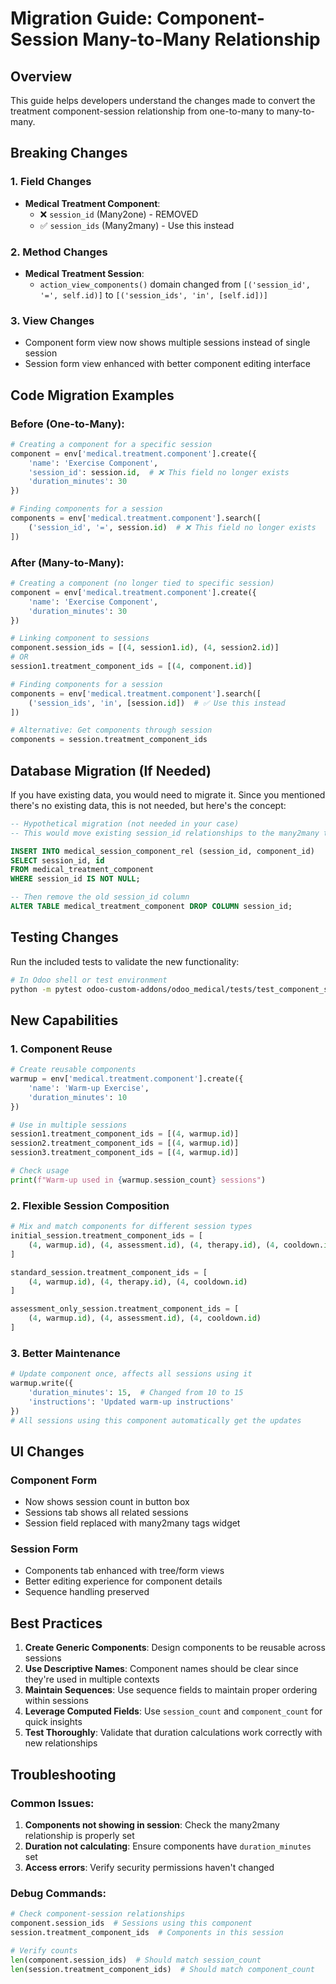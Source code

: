# Migration Guide: Component-Session Many-to-Many Relationship

## Overview
This guide helps developers understand the changes made to convert the treatment component-session relationship from one-to-many to many-to-many.

## Breaking Changes

### 1. Field Changes
- **Medical Treatment Component**:
  - ❌ `session_id` (Many2one) - REMOVED
  - ✅ `session_ids` (Many2many) - Use this instead

### 2. Method Changes
- **Medical Treatment Session**:
  - `action_view_components()` domain changed from `[('session_id', '=', self.id)]` to `[('session_ids', 'in', [self.id])]`

### 3. View Changes
- Component form view now shows multiple sessions instead of single session
- Session form view enhanced with better component editing interface

## Code Migration Examples

### Before (One-to-Many):
```python
# Creating a component for a specific session
component = env['medical.treatment.component'].create({
    'name': 'Exercise Component',
    'session_id': session.id,  # ❌ This field no longer exists
    'duration_minutes': 30
})

# Finding components for a session
components = env['medical.treatment.component'].search([
    ('session_id', '=', session.id)  # ❌ This field no longer exists
])
```

### After (Many-to-Many):
```python
# Creating a component (no longer tied to specific session)
component = env['medical.treatment.component'].create({
    'name': 'Exercise Component',
    'duration_minutes': 30
})

# Linking component to sessions
component.session_ids = [(4, session1.id), (4, session2.id)]
# OR
session1.treatment_component_ids = [(4, component.id)]

# Finding components for a session
components = env['medical.treatment.component'].search([
    ('session_ids', 'in', [session.id])  # ✅ Use this instead
])

# Alternative: Get components through session
components = session.treatment_component_ids
```

## Database Migration (If Needed)

If you have existing data, you would need to migrate it. Since you mentioned there's no existing data, this is not needed, but here's the concept:

```sql
-- Hypothetical migration (not needed in your case)
-- This would move existing session_id relationships to the many2many table

INSERT INTO medical_session_component_rel (session_id, component_id)
SELECT session_id, id 
FROM medical_treatment_component 
WHERE session_id IS NOT NULL;

-- Then remove the old session_id column
ALTER TABLE medical_treatment_component DROP COLUMN session_id;
```

## Testing Changes

Run the included tests to validate the new functionality:

```bash
# In Odoo shell or test environment
python -m pytest odoo-custom-addons/odoo_medical/tests/test_component_session_relationship.py
```

## New Capabilities

### 1. Component Reuse
```python
# Create reusable components
warmup = env['medical.treatment.component'].create({
    'name': 'Warm-up Exercise',
    'duration_minutes': 10
})

# Use in multiple sessions
session1.treatment_component_ids = [(4, warmup.id)]
session2.treatment_component_ids = [(4, warmup.id)]
session3.treatment_component_ids = [(4, warmup.id)]

# Check usage
print(f"Warm-up used in {warmup.session_count} sessions")
```

### 2. Flexible Session Composition
```python
# Mix and match components for different session types
initial_session.treatment_component_ids = [
    (4, warmup.id), (4, assessment.id), (4, therapy.id), (4, cooldown.id)
]

standard_session.treatment_component_ids = [
    (4, warmup.id), (4, therapy.id), (4, cooldown.id)
]

assessment_only_session.treatment_component_ids = [
    (4, warmup.id), (4, assessment.id), (4, cooldown.id)
]
```

### 3. Better Maintenance
```python
# Update component once, affects all sessions using it
warmup.write({
    'duration_minutes': 15,  # Changed from 10 to 15
    'instructions': 'Updated warm-up instructions'
})
# All sessions using this component automatically get the updates
```

## UI Changes

### Component Form
- Now shows session count in button box
- Sessions tab shows all related sessions
- Session field replaced with many2many tags widget

### Session Form  
- Components tab enhanced with tree/form views
- Better editing experience for component details
- Sequence handling preserved

## Best Practices

1. **Create Generic Components**: Design components to be reusable across sessions
2. **Use Descriptive Names**: Component names should be clear since they're used in multiple contexts
3. **Maintain Sequences**: Use sequence fields to maintain proper ordering within sessions
4. **Leverage Computed Fields**: Use `session_count` and `component_count` for quick insights
5. **Test Thoroughly**: Validate that duration calculations work correctly with new relationships

## Troubleshooting

### Common Issues:
1. **Components not showing in session**: Check the many2many relationship is properly set
2. **Duration not calculating**: Ensure components have `duration_minutes` set
3. **Access errors**: Verify security permissions haven't changed

### Debug Commands:
```python
# Check component-session relationships
component.session_ids  # Sessions using this component
session.treatment_component_ids  # Components in this session

# Verify counts
len(component.session_ids)  # Should match session_count
len(session.treatment_component_ids)  # Should match component_count
```
